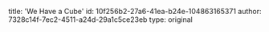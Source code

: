 title: 'We Have a Cube'
id: 10f256b2-27a6-41ea-b24e-104863165371
author: 7328c14f-7ec2-4511-a24d-29a1c5ce23eb
type: original
